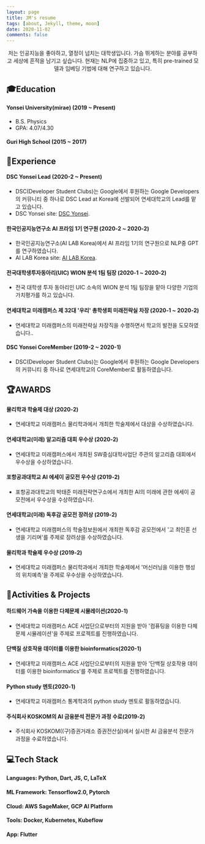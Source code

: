 ```yaml
---
layout: page
title: JM's resume
tags: [about, Jekyll, theme, moon]
date: 2020-11-02
comments: false
---
```

<center>저는 인공지능을 좋아하고, 열정이 넘치는 대학생입니다. 가슴 뛰게하는 분야를 공부하고 세상에 흔적을 남기고 싶습니다. 현재는 NLP에 집중하고 있고, 특히 pre-trained 모델과 임베딩 기법에 대해 연구하고 있습니다.</center>



## 🎓Education
#### Yonsei University(mirae) (2019 ~ Present)
 * B.S. Physics
 * GPA: 4.07/4.30
 
#### Guri High School (2015 ~ 2017)

## 💼Experience
#### DSC Yonsei Lead (2020-2 ~ Present)
* DSC(Developer Student Clubs)는 Google에서 후원하는 Google Developers의 커뮤니티 중 하나로 DSC Lead at Korea에 선발되어 연세대학교의 Lead를 맡고 있습니다.
* DSC Yonsei site: [DSC Yonsei](https://sites.google.com/yonsei.ac.kr/dsc-yonsei/home).

#### 한국인공지능연구소 AI 프라임 1기 연구원 (2020-2 ~ 2020-2)
* 한국인공지능연구소(AI LAB Korea)에서 AI 프라임 1기의 연구원으로 NLP중 GPT를 연구하였습니다.
* AI LAB Korea site: [AI LAB Korea](https://www.ai-lab.kr/).

#### 전국대학생투자동아리(UIC) WION 분석 1팀 팀장 (2020-1 ~ 2020-2)
* 전국 대학생 투자 동아리인 UIC 소속의 WION 분석 1팀 팀장을 맡아 다양한 기업의 가치평가를 하고 있습니다.

#### 연세대학교 미래캠퍼스 제 32대 '우리' 총학생회 미래전략실 차장 (2020-1 ~ 2020-2)
* 연세대학교 미래캠퍼스의 미래전략실 차장직을 수행하면서 학교의 발전을 도모하였습니다..

#### DSC Yonsei CoreMember (2019-2 ~ 2020-1)
* DSC(Developer Student Clubs)는 Google에서 후원하는 Google Developers의 커뮤니티 중 하나로 연세대학교의 CoreMember로 활동하였습니다.


## 🏆AWARDS
#### 물리학과 학술제 대상 (2020-2)
* 연세대학교 미래캠퍼스 물리학과에서 개최한 학술제에서 대상을 수상하였습니다.

#### 연세대학교(미래) 알고리즘 대회 우수상 (2020-2)
* 연세대학교 미래캠퍼스에서 개최된 SW중심대학사업단 주관의 알고리즘 대회에서 우수상을 수상하였습니다.

#### 포항공과대학교 AI 에세이 공모전 우수상 (2019-2)
* 포항공과대학교의 박태준 미래전략연구소에서 개최한 AI의 미래에 관한 에세이 공모전에서 우수상을 수상하였습니다.

#### 연세대학교(미래) 독후감 공모전 장려상 (2019-2)
* 연세대학교 미래캠퍼스의 학술정보원에서 개최한 독후감 공모전에서 '고 최인훈 선생을 기리며'를 주제로 장려상을 수상하였습니다.

#### 물리학과 학술제 우수상 (2019-2)
* 연세대학교 미래캠퍼스 물리학과에서 개최한 학술제에서 '머신러닝을 이용한 행성의 위치예측'을 주제로 우수상을 수상하였습니다.

## 🚀Activities & Projects
#### 하드웨어 가속을 이용한 다체문제 시뮬레이션(2020-1)
* 연세대학교 미래캠퍼스 ACE 사업단으로부터의 지원을 받아 '컴퓨팅을 이용한 다체문제 시뮬레이션'을 주제로 프로젝트를 진행하였습니다.

#### 단백질 상호작용 데이터를 이용한 bioinformatics(2020-1)
* 연세대학교 미래캠퍼스 ACE 사업단으로부터의 지원을 받아 '단백질 상호작용 데이터를 이용한 bioinformatics'를 주제로 프로젝트를 진행하였습니다.

#### Python study 멘토(2020-1)
* 연세대학교 미래캠퍼스 통계학과의 python study 멘토로 활동하였습니다.

#### 주식회사 KOSKOM의 AI 금융분석 전문가 과정 수료(2019-2)
* 주식회사 KOSKOM((구)증권거래소 증권전산실)에서 실시한 AI 금융분석 전문가 과정을 수료하였습니다.

## 💻Tech Stack
#### Languages: Python, Dart, JS, C, LaTeX
#### ML Framework: Tensorflow2.0, Pytorch
#### Cloud: AWS SageMaker, GCP AI Platform
#### Tools: Docker, Kubernetes, Kubeflow
#### App: Flutter
